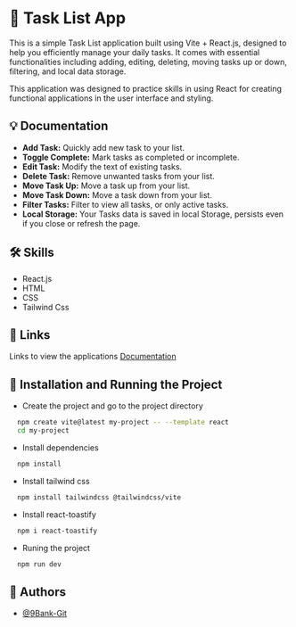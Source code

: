 # 📝 Task List App

This is a simple Task List application built using Vite + React.js, designed to help you efficiently manage your daily tasks. It comes with essential functionalities including adding, editing, deleting, moving tasks up or down, filtering, and local data storage.

This application was designed to practice skills in using React for creating functional applications in the user interface and styling.


## 💡 Documentation

* **Add Task:** Quickly add new task to your list.
* **Toggle Complete:** Mark tasks as completed or incomplete.
* **Edit Task:** Modify the text of existing tasks.
* **Delete Task:** Remove unwanted tasks from your list.
* **Move Task Up:** Move a task up from your list.
* **Move Task Down:** Move a task down from your list.
* **Filter Tasks:** Filter to view all tasks, or only active tasks.
* **Local Storage:** Your Tasks data is saved in local Storage, persists even if you close or refresh the page.


## 🛠️ Skills

* React.js
* HTML
* CSS
* Tailwind Css

## 🔗 Links

Links to view the applications [Documentation](https://9bank-tasklist.netlify.app/)


## 🚀 Installation and Running the Project

* Create the project and go to the project directory
```bash
  npm create vite@latest my-project -- --template react
  cd my-project
```

* Install dependencies

```bash
  npm install
```

* Install tailwind css

```bash
  npm install tailwindcss @tailwindcss/vite
```

* Install react-toastify

```bash
  npm i react-toastify
```

* Runing the project

```bash
  npm run dev
```


## 📌 Authors

* [@9Bank-Git](https://github.com/9Bank-Git)
